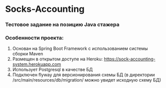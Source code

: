 # Socks-Accounting

### Тестовое задание на позицию Java стажера

### Особенности проекта:
1. Основан на Spring Boot Framework с использованием системы сборки Maven
2. Размещен в открытом доступе на Heroku: https://sock-accounting-system.herokuapp.com
3. Использует Postgresql в качестве БД
4. Подключен flyway для версионирования схемы БД (в директории /src/main/resources/db/migration/ можно увидет исходную схему БД)
